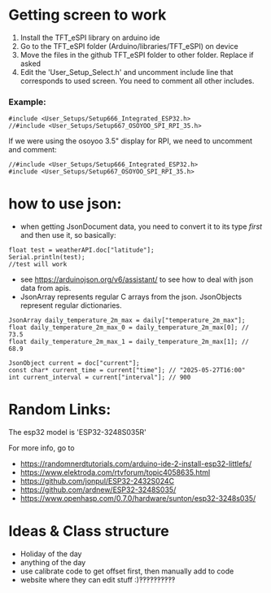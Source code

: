 # Getting screen to work
1. Install the TFT_eSPI library on arduino ide
2. Go to the TFT\_eSPI folder (Arduino/libraries/TFT\_eSPI) on device
3. Move the files in the github TFT\_eSPI folder to other folder. Replace if asked
4. Edit the 'User\_Setup\_Select.h' and uncomment include line that corresponds to used screen. You need to comment all other includes.
### Example:
```
#include <User_Setups/Setup666_Integrated_ESP32.h>
//#include <User_Setups/Setup667_OSOYOO_SPI_RPI_35.h>
```

If we were using the osoyoo 3.5" display for RPI, we need to uncomment and comment:

```
//#include <User_Setups/Setup666_Integrated_ESP32.h>
#include <User_Setups/Setup667_OSOYOO_SPI_RPI_35.h>
```
# how to use json:
- when getting JsonDocument data, you need to convert it to its type *first* and then use it, so basically:
```
float test = weatherAPI.doc["latitude"];
Serial.println(test);
//test will work 
```
- see https://arduinojson.org/v6/assistant/ to see how to deal with json data from apis.
- JsonArray represents regular C arrays from the json. JsonObjects represent regular dictionaries.

```
JsonArray daily_temperature_2m_max = daily["temperature_2m_max"];
float daily_temperature_2m_max_0 = daily_temperature_2m_max[0]; // 73.5
float daily_temperature_2m_max_1 = daily_temperature_2m_max[1]; // 68.9

JsonObject current = doc["current"];
const char* current_time = current["time"]; // "2025-05-27T16:00"
int current_interval = current["interval"]; // 900
```

# Random Links:
The esp32 model is 'ESP32-3248S035R'

For more info, go to 
- https://randomnerdtutorials.com/arduino-ide-2-install-esp32-littlefs/
- https://www.elektroda.com/rtvforum/topic4058635.html
- https://github.com/jonpul/ESP32-2432S024C
- https://github.com/ardnew/ESP32-3248S035/
- https://www.openhasp.com/0.7.0/hardware/sunton/esp32-3248s035/

# Ideas & Class structure
- Holiday of the day
- anything of the day
- use calibrate code to get offset first, then manually add to code
- website where they can edit stuff :)‽‽‽‽‽‽‽‽‽‽
